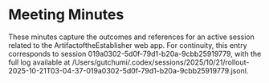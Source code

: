 # Meeting Minutes

These minutes capture the outcomes and references for an active session related to the ArtifactoftheEstablisher web app. For continuity, this entry corresponds to session 019a0302-5d0f-79d1-b20a-9cbb25919779, with the full log available at /Users/gutchumi/.codex/sessions/2025/10/21/rollout-2025-10-21T03-04-37-019a0302-5d0f-79d1-b20a-9cbb25919779.jsonl.
